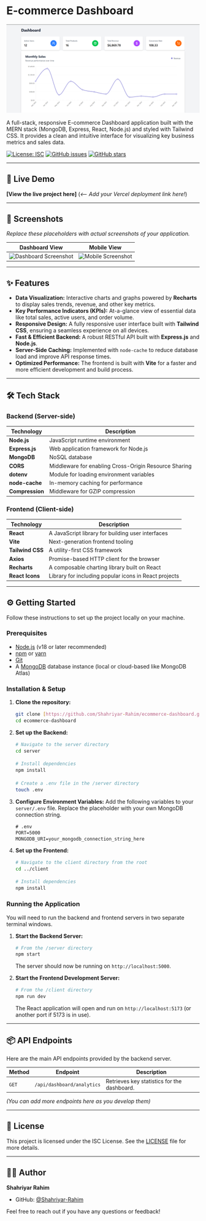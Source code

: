 # E-commerce Dashboard

![Project Banner](github-cover.png)

A full-stack, responsive E-commerce Dashboard application built with the MERN stack (MongoDB, Express, React, Node.js) and styled with Tailwind CSS. It provides a clean and intuitive interface for visualizing key business metrics and sales data.

[![License: ISC](https://img.shields.io/badge/License-ISC-blue.svg)](https://opensource.org/licenses/ISC)
[![GitHub issues](https://img.shields.io/github/issues/Shahriyar-Rahim/ecommerce-dashboard)](https://github.com/Shahriyar-Rahim/ecommerce-dashboard/issues)
[![GitHub stars](https://img.shields.io/github/stars/Shahriyar-Rahim/ecommerce-dashboard)](https://github.com/Shahriyar-Rahim/ecommerce-dashboard/stargazers)

---

## 🚀 Live Demo

**[View the live project here]** (*<-- Add your Vercel deployment link here!*)

---

## 📸 Screenshots

*Replace these placeholders with actual screenshots of your application.*

| Dashboard View                               | Mobile View                                |
| -------------------------------------------- | ------------------------------------------ |
| ![Dashboard Screenshot](github-cover.png\800x500\1a202c\ffffff?text=Dashboard+View) | ![Mobile Screenshot](mobile.png\400x500\1a202c\ffffff?text=Mobile+View)    |

---

## ✨ Features

-   **Data Visualization:** Interactive charts and graphs powered by **Recharts** to display sales trends, revenue, and other key metrics.
-   **Key Performance Indicators (KPIs):** At-a-glance view of essential data like total sales, active users, and order volume.
-   **Responsive Design:** A fully responsive user interface built with **Tailwind CSS**, ensuring a seamless experience on all devices.
-   **Fast & Efficient Backend:** A robust RESTful API built with **Express.js** and **Node.js**.
-   **Server-Side Caching:** Implemented with `node-cache` to reduce database load and improve API response times.
-   **Optimized Performance:** The frontend is built with **Vite** for a faster and more efficient development and build process.

---

## 🛠️ Tech Stack

### Backend (Server-side)

| Technology      | Description                              |
| --------------- | ---------------------------------------- |
| **Node.js** | JavaScript runtime environment           |
| **Express.js** | Web application framework for Node.js    |
| **MongoDB** | NoSQL database                           |
| **CORS** | Middleware for enabling Cross-Origin Resource Sharing |
| **dotenv** | Module for loading environment variables |
| **node-cache** | In-memory caching for performance        |
| **Compression** | Middleware for GZIP compression          |

### Frontend (Client-side)

| Technology         | Description                                     |
| ------------------ | ----------------------------------------------- |
| **React** | A JavaScript library for building user interfaces |
| **Vite** | Next-generation frontend tooling                |
| **Tailwind CSS** | A utility-first CSS framework                   |
| **Axios** | Promise-based HTTP client for the browser       |
| **Recharts** | A composable charting library built on React    |
| **React Icons** | Library for including popular icons in React projects |

---

## ⚙️ Getting Started

Follow these instructions to set up the project locally on your machine.

### Prerequisites

-   [Node.js](https://nodejs.org/) (v18 or later recommended)
-   [npm](https://www.npmjs.com/) or [yarn](https://yarnpkg.com/)
-   [Git](https://git-scm.com/)
-   A [MongoDB](https://www.mongodb.com/) database instance (local or cloud-based like MongoDB Atlas)

### Installation & Setup

1.  **Clone the repository:**
    ```bash
    git clone [https://github.com/Shahriyar-Rahim/ecommerce-dashboard.git](https://github.com/Shahriyar-Rahim/ecommerce-dashboard.git)
    cd ecommerce-dashboard
    ```

2.  **Set up the Backend:**
    ```bash
    # Navigate to the server directory
    cd server

    # Install dependencies
    npm install

    # Create a .env file in the /server directory
    touch .env
    ```

3.  **Configure Environment Variables:**
    Add the following variables to your `server/.env` file. Replace the placeholder with your own MongoDB connection string.
    ```env
    # .env
    PORT=5000
    MONGODB_URI=your_mongodb_connection_string_here
    ```

4.  **Set up the Frontend:**
    ```bash
    # Navigate to the client directory from the root
    cd ../client

    # Install dependencies
    npm install
    ```

### Running the Application

You will need to run the backend and frontend servers in two separate terminal windows.

1.  **Start the Backend Server:**
    ```bash
    # From the /server directory
    npm start
    ```
    The server should now be running on `http://localhost:5000`.

2.  **Start the Frontend Development Server:**
    ```bash
    # From the /client directory
    npm run dev
    ```
    The React application will open and run on `http://localhost:5173` (or another port if 5173 is in use).

---

## 📦 API Endpoints

Here are the main API endpoints provided by the backend server.

| Method | Endpoint        | Description                               |
| ------ | --------------- | ----------------------------------------- |
| `GET`  | `/api/dashboard/analytics`    | Retrieves key statistics for the dashboard. |

*(You can add more endpoints here as you develop them)*

---

## 📜 License

This project is licensed under the ISC License. See the [LICENSE](LICENSE) file for more details.

---

## 👨‍💻 Author

**Shahriyar Rahim**

-   GitHub: [@Shahriyar-Rahim](https://github.com/Shahriyar-Rahim)

Feel free to reach out if you have any questions or feedback!